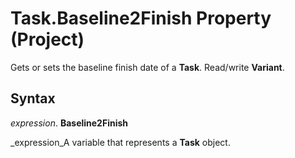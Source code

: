 
# Task.Baseline2Finish Property (Project)

Gets or sets the baseline finish date of a  **Task**. Read/write  **Variant**.


## Syntax

 _expression_. **Baseline2Finish**

 _expression_A variable that represents a  **Task** object.

